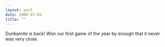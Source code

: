 ```yaml
---
layout: post
date: 2008-07-02
title: ""
---
```

Dunkamite is back! Won our first game of the year by enough that it never was very close.